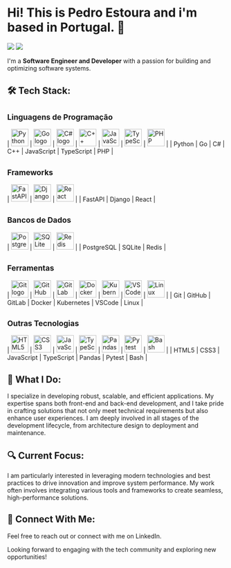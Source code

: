# Hi! This is Pedro Estoura and i'm based in Portugal. 👋 

<p align="left">
<a href="https://www.linkedin.com/in/pedroestoura"><img src="https://img.shields.io/badge/-Pedro%20Estoura-0077B5?style=flat&logo=Linkedin&logoColor=white"/></a>
<a href="mailto:pedro.estoura@gmail.com"><img src="https://img.shields.io/badge/-pedro.estoura@gmail.com-D14836?style=flat&logo=Gmail&logoColor=white"/></a>
</p>

I'm a **Software Engineer and Developer** with a passion for building and optimizing software systems.

## 🛠 Tech Stack:
<!-- Linguagens de Programação -->
## <small>Linguagens de Programação</small>
| <a href="https://www.python.org/"><img src="https://cdn.jsdelivr.net/gh/devicons/devicon/icons/python/python-original.svg" height="40" alt="Python logo" /></a> | <a href="https://golang.org/"><img src="https://cdn.jsdelivr.net/gh/devicons/devicon/icons/go/go-original.svg" height="40" alt="Go logo" /></a> | <a href="https://en.wikipedia.org/wiki/C_Sharp_(programming_language)"><img src="https://cdn.jsdelivr.net/gh/devicons/devicon/icons/csharp/csharp-original.svg" height="40" alt="C# logo" /></a> | <a href="https://www.cplusplus.com/"><img src="https://cdn.jsdelivr.net/gh/devicons/devicon/icons/cplusplus/cplusplus-original.svg" height="40" alt="C++ logo" /></a> | <a href="https://www.javascript.com/"><img src="https://cdn.jsdelivr.net/gh/devicons/devicon/icons/javascript/javascript-original.svg" height="40" alt="JavaScript logo" /></a> | <a href="https://www.typescriptlang.org/"><img src="https://cdn.jsdelivr.net/gh/devicons/devicon/icons/typescript/typescript-original.svg" height="40" alt="TypeScript logo" /></a> | <a href="https://www.php.net/"><img src="https://cdn.jsdelivr.net/gh/devicons/devicon/icons/php/php-original.svg" height="40" alt="PHP logo" /></a> | 
| Python | Go | C# | C++ | JavaScript | TypeScript | PHP |

<!-- Frameworks -->
## <small>Frameworks</small>
| <a href="https://fastapi.tiangolo.com/"><img src="https://cdn.jsdelivr.net/gh/devicons/devicon/icons/fastapi/fastapi-original.svg" height="40" alt="FastAPI logo" /></a> | <a href="https://www.djangoproject.com/"><img src="https://cdn.jsdelivr.net/gh/devicons/devicon/icons/django/django-plain.svg" height="40" alt="Django logo" /></a> | <a href="https://reactjs.org/"><img src="https://cdn.jsdelivr.net/gh/devicons/devicon/icons/react/react-original.svg" height="40" alt="React logo" /></a> | 
| FastAPI | Django | React |

<!-- Bancos de Dados -->
## <small>Bancos de Dados</small>
| <a href="https://www.postgresql.org/"><img src="https://cdn.jsdelivr.net/gh/devicons/devicon/icons/postgresql/postgresql-original.svg" height="40" alt="PostgreSQL logo" /></a> | <a href="https://www.sqlite.org/"><img src="https://cdn.jsdelivr.net/gh/devicons/devicon/icons/sqlite/sqlite-original-wordmark.svg" height="40" alt="SQLite logo" /></a> | <a href="https://redis.io/"><img src="https://cdn.jsdelivr.net/gh/devicons/devicon/icons/redis/redis-original-wordmark.svg" height="40" alt="Redis logo" /></a> | 
| PostgreSQL | SQLite | Redis |

<!-- Ferramentas -->
## <small>Ferramentas</small>
| <a href="https://git-scm.com/"><img src="https://cdn.jsdelivr.net/gh/devicons/devicon/icons/git/git-original.svg" height="40" alt="Git logo" /></a> | <a href="https://github.com/"><img src="https://cdn.jsdelivr.net/gh/devicons/devicon/icons/github/github-original.svg" height="40" alt="GitHub logo" /></a> | <a href="https://about.gitlab.com/"><img src="https://cdn.jsdelivr.net/gh/devicons/devicon/icons/gitlab/gitlab-original.svg" height="40" alt="GitLab logo" /></a> | <a href="https://www.docker.com/"><img src="https://cdn.jsdelivr.net/gh/devicons/devicon/icons/docker/docker-original.svg" height="40" alt="Docker logo" /></a> | <a href="https://kubernetes.io/"><img src="https://cdn.jsdelivr.net/gh/devicons/devicon/icons/kubernetes/kubernetes-plain.svg" height="40" alt="Kubernetes logo" /></a> | <a href="https://code.visualstudio.com/"><img src="https://cdn.jsdelivr.net/gh/devicons/devicon/icons/vscode/vscode-original.svg" height="40" alt="VSCode logo" /></a> | <a href="https://www.linux.org/"><img src="https://cdn.jsdelivr.net/gh/devicons/devicon/icons/linux/linux-original.svg" height="40" alt="Linux logo" /></a> | 
| Git | GitHub | GitLab | Docker | Kubernetes | VSCode | Linux |

<!-- Outras Tecnologias -->
## <small>Outras Tecnologias</small>
| <a href="https://www.html.com/html5/"><img src="https://cdn.jsdelivr.net/gh/devicons/devicon/icons/html5/html5-original.svg" height="40" alt="HTML5 logo" /></a> | <a href="https://www.w3.org/Style/CSS/"><img src="https://cdn.jsdelivr.net/gh/devicons/devicon/icons/css3/css3-original.svg" height="40" alt="CSS3 logo" /></a> | <a href="https://www.javascript.com/"><img src="https://cdn.jsdelivr.net/gh/devicons/devicon/icons/javascript/javascript-original.svg" height="40" alt="JavaScript logo" /></a> | <a href="https://www.typescriptlang.org/"><img src="https://cdn.jsdelivr.net/gh/devicons/devicon/icons/typescript/typescript-original.svg" height="40" alt="TypeScript logo" /></a> | <a href="https://pandas.pydata.org/"><img src="https://cdn.jsdelivr.net/gh/devicons/devicon/icons/pandas/pandas-original.svg" height="40" alt="Pandas logo" /></a> | <a href="https://docs.pytest.org/en/latest/"><img src="https://cdn.jsdelivr.net/gh/devicons/devicon/icons/pytest/pytest-original-wordmark.svg" height="40" alt="Pytest logo" /></a> | <a href="https://www.gnu.org/software/bash/"><img src="https://cdn.jsdelivr.net/gh/devicons/devicon/icons/bash/bash-original.svg" height="40" alt="Bash logo" /></a> | 
| HTML5 | CSS3 | JavaScript | TypeScript | Pandas | Pytest | Bash |

## 🌟 What I Do: 
I specialize in developing robust, scalable, and efficient applications. My expertise spans both front-end and back-end development, and I take pride in crafting solutions that not only meet technical requirements but also enhance user experiences. I am deeply involved in all stages of the development lifecycle, from architecture design to deployment and maintenance.

## 🔍 Current Focus: 
I am particularly interested in leveraging modern technologies and best practices to drive innovation and improve system performance. My work often involves integrating various tools and frameworks to create seamless, high-performance solutions.

## 🔗 Connect With Me: 
Feel free to reach out or connect with me on LinkedIn.

Looking forward to engaging with the tech community and exploring new opportunities!
</p>
